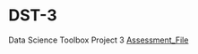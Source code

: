# DST-3
Data Science Toolbox Project 3 [Assessment_File](https://github.com/Cauchy-1899c/DST-3/edit/master/Assessment_Due_Week12.pdf)
